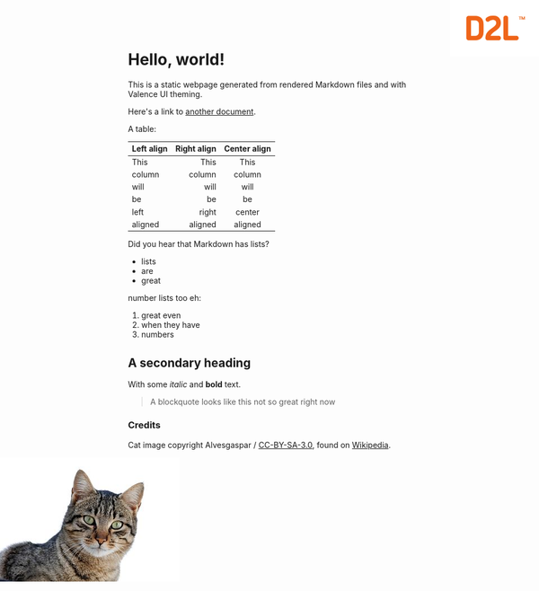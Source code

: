 # Hello, world!

<img style="position: absolute; top:0; right: 0" src="logo.svg" height="100px"/>

This is a static webpage generated from rendered Markdown files and with Valence UI theming.

Here's a link to [another document](foo.html).

A table:

| Left align | Right align | Center align |
|:-----------|------------:|:------------:|
| This       |        This |     This
| column     |      column |    column
| will       |        will |     will
| be         |          be |      be
| left       |       right |    center
| aligned    |     aligned |   aligned

Did you hear that Markdown has lists?
- lists
- are
- great

number lists too eh:
1. great even
2. when they have
3. numbers

## A secondary heading

With some *italic* and **bold** text.

> A blockquote
> looks like this
> not so great right now

### Credits

Cat image copyright Alvesgaspar / [CC-BY-SA-3.0](http://creativecommons.org/licenses/by-sa/3.0/), found on [Wikipedia](https://commons.wikimedia.org/wiki/File:Cat_March_2010-1.jpg).

<img style="position: absolute; left: 0" src="cat.jpg"/>